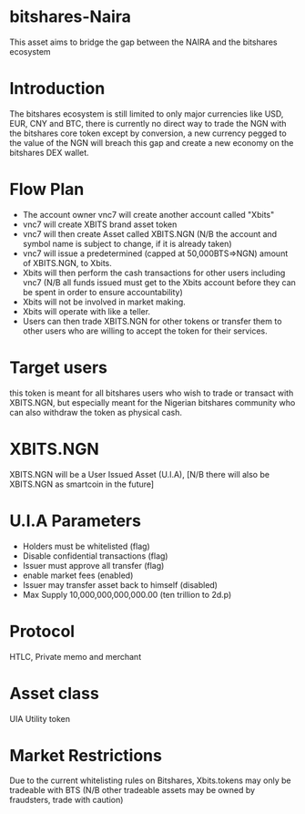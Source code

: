 # bitshares-Naira
This asset aims to bridge the gap between the NAIRA and the bitshares ecosystem

# Introduction
The bitshares ecosystem is still limited to only major currencies like USD, EUR, CNY and BTC, there is currently no direct way to trade the NGN with the bitshares core token except by conversion, a new currency pegged to the value of the NGN will breach this gap and create a new economy on the bitshares DEX wallet.
# Flow Plan
* The account owner vnc7 will create another account called "Xbits"
* vnc7 will create XBITS brand asset token
* vnc7 will then create Asset called XBITS.NGN 
(N/B the account and symbol name is subject to change, if it is already taken)
* vnc7 will issue a predetermined (capped at 50,000BTS=>NGN) amount of XBITS.NGN, to Xbits.
* Xbits will then perform the cash transactions for other users including vnc7 (N/B all funds issued must get to the Xbits account before they can be spent in order to ensure accountability)
* Xbits will not be involved in market making.
* Xbits will operate with like a teller.
* Users can then trade XBITS.NGN for other tokens or transfer them to other users who are willing to accept the token for their services.
# Target users
this token is meant for all bitshares users who wish to trade or transact with XBITS.NGN, but especially meant for the Nigerian bitshares community who can also withdraw the token as physical cash.
# XBITS.NGN
XBITS.NGN will be a User Issued Asset (U.I.A), [N/B there will also be XBITS.NGN as smartcoin in the future]
# U.I.A Parameters
* Holders must be whitelisted (flag)
* Disable confidential transactions (flag)
* Issuer must approve all transfer (flag)
* enable market fees (enabled)
* Issuer may transfer asset back to himself (disabled)
* Max Supply 10,000,000,000,000.00 (ten trillion to 2d.p)
# Protocol
HTLC, Private memo and merchant
# Asset class
UIA Utility token
# Market Restrictions
Due to the current whitelisting rules on Bitshares, Xbits.tokens may only be tradeable with BTS (N/B other tradeable assets may be owned by fraudsters, trade with caution)

